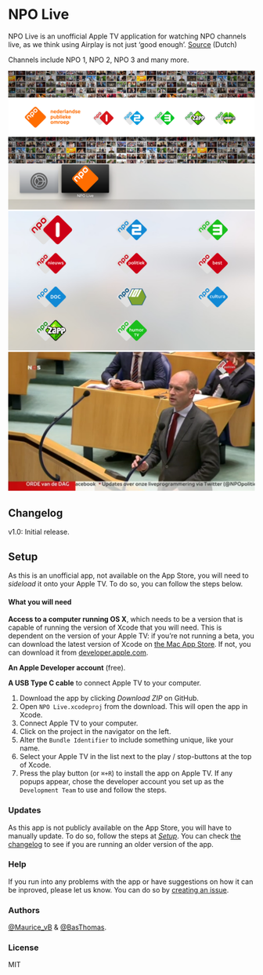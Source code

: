 # NPO Live

NPO Live is an unofficial Apple TV application for watching NPO channels live, as we think using Airplay is not just ‘good enough’. [Source](http://www.iculture.nl/nederlandse-apple-tv-apps-omroepen-tv-aanbieders/) (Dutch)

Channels include NPO 1, NPO 2, NPO 3 and many more.

![Top Shelf](images/top_shelf.png)
![Channels](images/channels.png)
![Playing](images/playing.png)

## Changelog
v1.0: Initial release.

## Setup
As this is an unofficial app, not available on the App Store, you will need to _sideload_ it onto your Apple TV. To do so, you can follow the steps below.

#### What you will need
**Access to a computer running OS X**, which needs to be a version that is capable of running the version of Xcode that you will need. This is dependent on the version of your Apple TV: if you’re not running a beta, you can download the latest version of Xcode on [the Mac App Store](https://itunes.apple.com/us/app/xcode/id497799835?ls=1&mt=12). If not, you can download it from [developer.apple.com](https://developer.apple.com/xcode/download/).

**An Apple Developer account** (free).

**A USB Type C cable** to connect Apple TV to your computer.

1. Download the app by clicking _Download ZIP_ on GitHub.
2. Open `NPO Live.xcodeproj` from the download. This will open the app in Xcode.
3. Connect Apple TV to your computer.
4. Click on the project in the navigator on the left.
5. Alter the `Bundle Identifier` to include something unique, like your name.
6. Select your Apple TV in the list next to the play / stop-buttons at the top of Xcode.
7. Press the play button (or `⌘+R`) to install the app on Apple TV. If any popups appear, chose the developer account you set up as the `Development Team` to use and follow the steps.

### Updates
As this app is not publicly available on the App Store, you will have to manually update. To do so, follow the steps at _[Setup](#setup)_. You can check [the changelog](#changelog) to see if you are running an older version of the app.

### Help
If you run into any problems with the app or have suggestions on how it can be inproved, please let us know. You can do so by [creating an issue](https://github.com/Mauricevb/NPO-Live-Apple-TV-4/issues).

### Authors
[@Maurice_vB](https://twitter.com/Maurice_vB) & [@BasThomas](https://twitter.com/BasThomas).

### License
MIT
